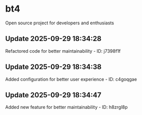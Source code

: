 # bt4
Open source project for developers and enthusiasts

## Update 2025-09-29 18:34:28
Refactored code for better maintainability - ID: j7398f1f


## Update 2025-09-29 18:34:38
Added configuration for better user experience - ID: c4goqgae


## Update 2025-09-29 18:34:47
Added new feature for better maintainability - ID: h8zrgl8p

